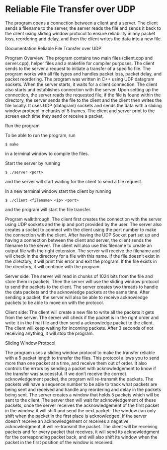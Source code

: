 # Reliable File Transfer over UDP
The program opens a connection between a client and a server. The client sends a filename to the server, the server reads the file and sends it back to the client using sliding window protocol to ensure reliability in any packet loss, reordering and delay, and then the client writes the data into a new file.

Documentation
Reliable File Transfer over UDP
 
Program Overview:
The program contains two main files (client.cpp and server.cpp), helper files and a makefile for compiler purposes. The client sends to the server a request to initiate a transfer of a specific file. The program works with all file types and handles packet loss, packet delay, and packet reordering. The program was written in C++ using UDP datagram sockets.
When the server starts, it waits for a client connection. The client also starts and establishes connection with the server. Upon setting up the connection, the server reads the requested file, if the file is found within the directory, the server sends the file to the client and the client then writes the file locally. It uses UDP (datagram) sockets and sends the data with a sliding window protocol in chunks of 5 frames. The client and server print to the screen each time they send or receive a packet.

Run the program

To be able to run the program, run 
```
$ make 
```
in a terminal window to compile the files.

Start the server by running 
```
$ ./server <port> 
```
and the server will start waiting for the client to send a file request.

In a new terminal window start the client by running 
```
$ ./client <filename> <ip> <port> 
```
and the program will start the file transfer.


Program walkthrough:
The client first creates the connection with the server using UDP sockets and the ip and port provided by the user. The server also creates a socket to connect with the client using the port number to make the connection with the client. After having the UDP Socket part set up and having a connection between the client and server, the client sends the filename to the server. The client will also use this filename to create an output file with the right extension. The server will receive the filename and will check in the directory for a file with this name. If the file doesn’t exist in the directory, it will print this error and exit the program. If the file exists in the directory, it will continue with the program.

Server side:
The server will read in chunks of 1024 bits from the file and store them in packets. Then the server will use the sliding window protocol to send the packets to the client. The server creates two threads to handle the data packets and the acknowledge packets at the same time. After sending a packet, the server will also be able to receive acknowledge packets to be able to move on with the protocol.
 
Client side:
The client will create a new file to write all the packets it gets from the server. The server will check if the packet is in the right order and write it in the final file and then send a acknowledge packet to the client. The client will keep waiting for incoming packets. After 3 seconds of not receiving anything, it will stop the program.

Sliding Window Protocol

The program uses a sliding window protocol to make the transfer reliable with a 5 packet length to transfer the files. This protocol allows you to send more than one packet at a time, and receive them out of order. It also controls the errors by sending a packet with acknowledgement to know if the transfer was successful. If we don’t receive the correct acknowledgement packet, the program will re-transmit the packets.
The packets will have a sequence number to be able to track what packets are being sent and received and handle any reordering and delay in the packets being sent.
The server creates a window that holds 5 packets which will be sent to the client. The server then will wait for acknowledgement of these packets, once the server receives the acknowledgement of the first packet in the window, it will shift and send the next packet. The window can only shift when the packet in the first place is acknowledged. If the server doesn’t receive an acknowledgement or receives a negative acknowledgment, it will re-transmit the packet.
The client will be receiving packets and for every packet that receives, it will send its acknowledgment for the corresponding packet back, and will also shift its window when the packet in the first position of the window is received.
